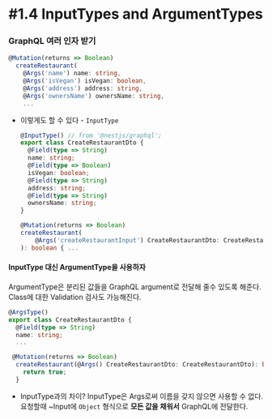 # #1.4 InputTypes and ArgumentTypes

### GraphQL 여러 인자 받기

```ts
@Mutation(returns => Boolean)
  createRestaurant(
    @Args('name') name: string,
    @Args('isVegan') isVegan: boolean,
    @Args('address') address: string,
    @Args('ownersName') ownersName: string,
    ...
```

- 이렇게도 할 수 있다 - `InputType`

  ```ts
  @InputType() // from '@nestjs/graphql';
  export class CreateRestaurantDto {
    @Field(type => String)
    name: string;
    @Field(type => Boolean)
    isVegan: boolean;
    @Field(type => String)
    address: string;
    @Field(type => String)
    ownersName: string;
  }
  ```

  ```ts
  @Mutation(returns => Boolean)
  createRestaurant(
      @Args('createRestaurantInput') CreateRestaurantDto: CreateRestaurantDto,
  ): boolean { ...
  ```

#### InputType 대신 ArgumentType을 사용하자

ArgumentType은 분리된 값들을 GraphQL argument로 전달해 줄수 있도록 해준다.
Class에 대한 Validation 검사도 가능해진다.

```ts
@ArgsType()
export class CreateRestaurantDto {
  @Field(type => String)
  name: string;
  ...
```

```ts
 @Mutation(returns => Boolean)
  createRestaurant(@Args() CreateRestaurantDto: CreateRestaurantDto): boolean {
    return true;
  }
```

- InputType과의 차이?
  InputType은 Args로써 이름을 갖지 않으면 사용할 수 없다.
  요청할때 ~Input에 `Object` 형식으로 **모든 값을 채워서** GraphQL에 전달한다.
